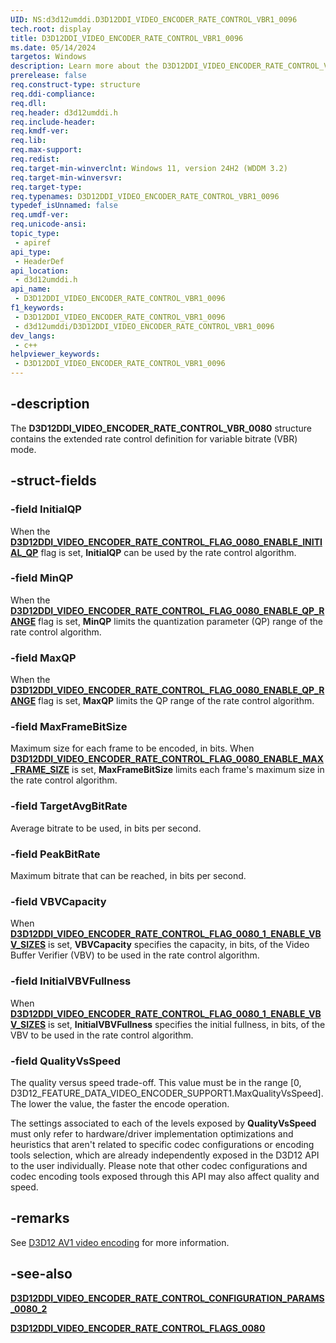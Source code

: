 ```yaml
---
UID: NS:d3d12umddi.D3D12DDI_VIDEO_ENCODER_RATE_CONTROL_VBR1_0096
tech.root: display
title: D3D12DDI_VIDEO_ENCODER_RATE_CONTROL_VBR1_0096
ms.date: 05/14/2024
targetos: Windows
description: Learn more about the D3D12DDI_VIDEO_ENCODER_RATE_CONTROL_VBR1_0096 structure.
prerelease: false
req.construct-type: structure
req.ddi-compliance: 
req.dll: 
req.header: d3d12umddi.h
req.include-header: 
req.kmdf-ver: 
req.lib: 
req.max-support: 
req.redist: 
req.target-min-winverclnt: Windows 11, version 24H2 (WDDM 3.2)
req.target-min-winversvr: 
req.target-type: 
req.typenames: D3D12DDI_VIDEO_ENCODER_RATE_CONTROL_VBR1_0096
typedef_isUnnamed: false
req.umdf-ver: 
req.unicode-ansi: 
topic_type:
 - apiref
api_type:
 - HeaderDef
api_location:
 - d3d12umddi.h
api_name:
 - D3D12DDI_VIDEO_ENCODER_RATE_CONTROL_VBR1_0096
f1_keywords:
 - D3D12DDI_VIDEO_ENCODER_RATE_CONTROL_VBR1_0096
 - d3d12umddi/D3D12DDI_VIDEO_ENCODER_RATE_CONTROL_VBR1_0096
dev_langs:
 - c++
helpviewer_keywords:
 - D3D12DDI_VIDEO_ENCODER_RATE_CONTROL_VBR1_0096
---
```


## -description

The **D3D12DDI_VIDEO_ENCODER_RATE_CONTROL_VBR_0080** structure contains the extended rate control definition for variable bitrate (VBR) mode.

## -struct-fields

### -field InitialQP

When the [**D3D12DDI_VIDEO_ENCODER_RATE_CONTROL_FLAG_0080_ENABLE_INITIAL_QP**](ne-d3d12umddi-d3d12ddi_video_encoder_rate_control_flags_0080.md) flag is set, **InitialQP** can be used by the rate control algorithm.

### -field MinQP

When the [**D3D12DDI_VIDEO_ENCODER_RATE_CONTROL_FLAG_0080_ENABLE_QP_RANGE**](ne-d3d12umddi-d3d12ddi_video_encoder_rate_control_flags_0080.md) flag is set, **MinQP** limits the quantization parameter (QP) range of the rate control algorithm.

### -field MaxQP

When the [**D3D12DDI_VIDEO_ENCODER_RATE_CONTROL_FLAG_0080_ENABLE_QP_RANGE**](ne-d3d12umddi-d3d12ddi_video_encoder_rate_control_flags_0080.md) flag is set, **MaxQP** limits the QP range of the rate control algorithm.

### -field MaxFrameBitSize

Maximum size for each frame to be encoded, in bits. When [**D3D12DDI_VIDEO_ENCODER_RATE_CONTROL_FLAG_0080_ENABLE_MAX_FRAME_SIZE**](ne-d3d12umddi-d3d12ddi_video_encoder_rate_control_flags_0080.md) is set, **MaxFrameBitSize** limits each frame's maximum size in the rate control algorithm.

### -field TargetAvgBitRate

Average bitrate to be used, in bits per second.

### -field PeakBitRate

Maximum bitrate that can be reached, in bits per second.

### -field VBVCapacity

When [**D3D12DDI_VIDEO_ENCODER_RATE_CONTROL_FLAG_0080_1_ENABLE_VBV_SIZES**](ne-d3d12umddi-d3d12ddi_video_encoder_rate_control_flags_0080.md) is set, **VBVCapacity** specifies the capacity, in bits, of the Video Buffer Verifier (VBV) to be used in the rate control algorithm.

### -field InitialVBVFullness

When [**D3D12DDI_VIDEO_ENCODER_RATE_CONTROL_FLAG_0080_1_ENABLE_VBV_SIZES**](ne-d3d12umddi-d3d12ddi_video_encoder_rate_control_flags_0080.md) is set, **InitialVBVFullness** specifies the initial fullness, in bits, of the VBV to be used in the rate control algorithm.

### -field QualityVsSpeed

The quality versus speed trade-off. This value must be in the range [0, D3D12_FEATURE_DATA_VIDEO_ENCODER_SUPPORT1.MaxQualityVsSpeed]. The lower the value, the faster the encode operation.

The settings associated to each of the levels exposed by **QualityVsSpeed** must only refer to hardware/driver implementation optimizations and heuristics that aren't related to specific codec configurations or encoding tools selection, which are already independently exposed in the D3D12 API to the user individually. Please note that other codec configurations and codec encoding tools exposed through this API may also affect quality and speed.

## -remarks

See [D3D12 AV1 video encoding]((/windows-hardware/drivers/display/video-encoding-d3d12-av1)) for more information.
## -see-also

[**D3D12DDI_VIDEO_ENCODER_RATE_CONTROL_CONFIGURATION_PARAMS_0080_2**](ns-d3d12umddi-d3d12ddi_video_encoder_rate_control_configuration_params_0080_2.md)

[**D3D12DDI_VIDEO_ENCODER_RATE_CONTROL_FLAGS_0080**](ne-d3d12umddi-d3d12ddi_video_encoder_rate_control_flags_0080.md)
